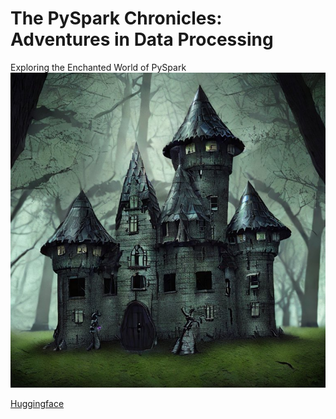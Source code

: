 # The PySpark Chronicles: Adventures in Data Processing
Exploring the Enchanted World of PySpark
![Data Exploration](castle.jpeg)

[Huggingface](https://huggingface.co/spaces/stabilityai/stable-diffusion)
